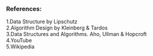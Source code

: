 ### References:
1.Data Structure by Lipschutz<br>
2.Algorithm Design by Kleinberg & Tardos<br>
3.Data Structures and Algorithms. Aho, Ullman & Hopcroft<br>
4.YouTube<br>
5.Wikipedia<br>
